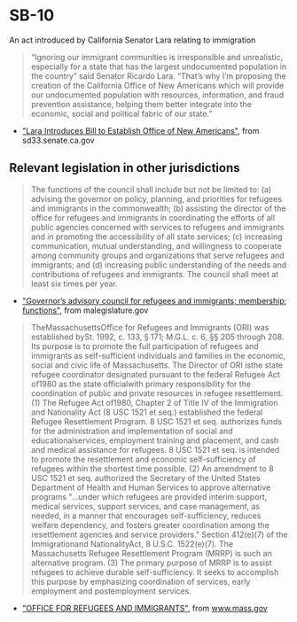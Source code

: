 # SB-10
An act introduced by California Senator Lara relating to immigration

> “Ignoring our immigrant communities is irresponsible and unrealistic, especially for a state that has the largest undocumented population in the country” said Senator Ricardo Lara. “That’s why I’m proposing the creation of the California Office of New Americans which will provide our undocumented population with resources, information, and fraud prevention assistance, helping them better integrate into the economic, social and political fabric of our state.”

* ["Lara Introduces Bill to Establish Office of New Americans"](http://sd33.senate.ca.gov/news/2014-12-01-lara-introduces-bill-establish-california-office-new-americans), from sd33.senate.ca.gov

## Relevant legislation in other jurisdictions

> The functions of the council shall include but not be limited to: (a) advising the governor on policy, planning, and priorities for refugees and immigrants in the commonwealth; (b) assisting the director of the office for refugees and immigrants in coordinating the efforts of all public agencies concerned with services to refugees and immigrants and in promoting the accessibility of all state services; (c) increasing communication, mutual understanding, and willingness to cooperate among community groups and organizations that serve refugees and immigrants; and (d) increasing public understanding of the needs and contributions of refugees and immigrants. The council shall meet at least six times per year.

* ["Governor’s advisory council for refugees and immigrants; membership; functions"](https://malegislature.gov/Laws/GeneralLaws/PartI/TitleII/Chapter6/Section208), from malegislature.gov

> TheMassachusettsOffice for Refugees and Immigrants (ORI) was established bySt. 1992, c. 133,
§ 171; M.G.L. c. 6, §§ 205 through 208. Its purpose is to promote the full participation of refugees
and immigrants as self-sufficient individuals and families in the economic, social and civic life of
Massachusetts. The Director of ORI isthe state refugee coordinator designated pursuant to the federal
Refugee Act of1980 as the state officialwith primary responsibility for the coordination of public and
private resources in refugee resettlement.
> (1) The Refugee Act of1980, Chapter 2 of Title IV of the Immigration and Nationality Act (8 USC
1521 et seq.) established the federal Refugee Resettlement Program. 8 USC 1521 et seq. authorizes
funds for the administration and implementation of social and educationalservices, employment training
and placement, and cash and medical assistance for refugees. 8 USC 1521 et seq. is intended to
promote the resettlement and economic self-sufficiency of refugees within the shortest time possible.
> (2) An amendment to 8 USC 1521 et seq. authorized the Secretary of the United States Department
of Health and Human Services to approve alternative programs "...under which refugees are provided
interim support, medical services, support services, and case management, as needed, in a manner that
encourages self-sufficiency, reduces welfare dependency, and fosters greater coordination among the
resettlement agencies and service providers." Section 412(e)(7) of the Immigrationand NationalityAct,
8 U.S.C. 1522(e)(7). The Massachusetts Refugee Resettlement Program (MRRP) is such an
alternative program.
> (3) The primary purpose of MRRP is to assist refugees to achieve durable self-sufficiency. It seeks
to accomplish this purpose by emphasizing coordination of services, early employment and postemployment
services.

* ["OFFICE FOR REFUGEES AND IMMIGRANTS"](http://www.mass.gov/courts/docs/lawlib/116-130cmr/121cmr2.pdf), from www.mass.gov
